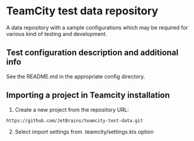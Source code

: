 # TeamCity test data repository
A data repository with a sample configurations which may be required for various kind of testing and development.
## Test configuration description and additional info
See the README.md in the appropriate config directory.
## Importing a project in Teamcity installation
1. Create a new project from the repository URL:
```
https://github.com/JetBrains/teamcity-test-data.git
```
2. Select import settings from .teamcity/settings.kts option 





